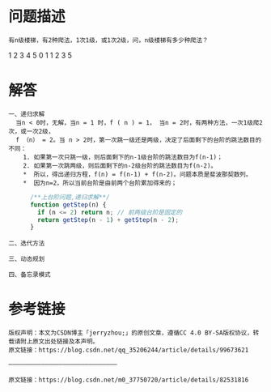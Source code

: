 # 问题描述
    有n级楼梯，有2种爬法，1次1级，或1次2级，问，n级楼梯有多少种爬法？
  1 2 3 4 5
0 1 1 2 3 5
# 解答
    一、递归求解
      当n < 0时，无解，当n = 1 时，f ( n ) = 1， 当n = 2时，有两种方法，一次1级爬2次，或一次2级，
      f （n） = 2。当 n > 2时，第一次跳一级还是两级，决定了后面剩下的台阶的跳法数目的不同：
        1. 如果第一次只跳一级，则后面剩下的n-1级台阶的跳法数目为f(n-1)；
        2. 如果第一次跳两级，则后面剩下的n-2级台阶的跳法数目为f(n-2)。
        *  所以，得出递归方程，f(n) = f(n-1) + f(n-2)。问题本质是斐波那契数列。
        *  因为n=2，所以当前台阶是由前两个台阶累加得来的；
```javascript
      /**上台阶问题,递归求解**/
      function getStep(n) {
        if (n <= 2) return n; // 前两级台阶是固定的
        return getStep(n - 1) + getStep(n - 2);
      }
```

    二、迭代方法

    三、动态规划

    四、备忘录模式


# 参考链接
    版权声明：本文为CSDN博主「jerryzhou;」的原创文章，遵循CC 4.0 BY-SA版权协议，转载请附上原文出处链接及本声明。
    原文链接：https://blog.csdn.net/qq_35206244/article/details/99673621

    ——————————————————————————————

    原文链接：https://blog.csdn.net/m0_37750720/article/details/82531816
